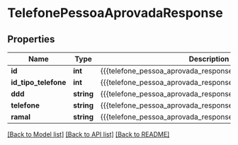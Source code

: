 # TelefonePessoaAprovadaResponse

## Properties
Name | Type | Description | Notes
------------ | ------------- | ------------- | -------------
**id** | **int** | {{{telefone_pessoa_aprovada_response_id_value}}} | [optional] 
**id_tipo_telefone** | **int** | {{{telefone_pessoa_aprovada_response_id_tipo_telefone_value}}} | [optional] 
**ddd** | **string** | {{{telefone_pessoa_aprovada_response_ddd_value}}} | [optional] 
**telefone** | **string** | {{{telefone_pessoa_aprovada_response_telefone_value}}} | [optional] 
**ramal** | **string** | {{{telefone_pessoa_aprovada_response_ramal_value}}} | [optional] 

[[Back to Model list]](../README.md#documentation-for-models) [[Back to API list]](../README.md#documentation-for-api-endpoints) [[Back to README]](../README.md)


